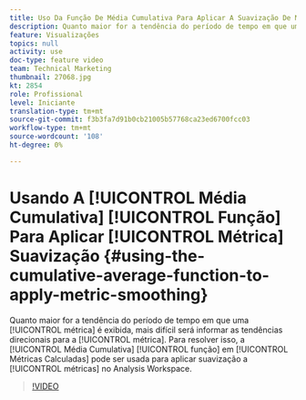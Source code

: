 ```yaml
---
title: Uso Da Função De Média Cumulativa Para Aplicar A Suavização De Métrica
description: Quanto maior for a tendência do período de tempo em que uma métrica será exibida, mais difícil será informar tendências direcionais para a métrica. Para resolver isso, a função Média cumulativa em Métricas calculadas pode ser usada para aplicar suavização a métricas no Analysis Workspace.
feature: Visualizações
topics: null
activity: use
doc-type: feature video
team: Technical Marketing
thumbnail: 27068.jpg
kt: 2854
role: Profissional
level: Iniciante
translation-type: tm+mt
source-git-commit: f3b3fa7d91b0cb21005b57768ca23ed6700fcc03
workflow-type: tm+mt
source-wordcount: '108'
ht-degree: 0%

---
```



# Usando A [!UICONTROL Média Cumulativa] [!UICONTROL Função] Para Aplicar [!UICONTROL Métrica] Suavização {#using-the-cumulative-average-function-to-apply-metric-smoothing}

Quanto maior for a tendência do período de tempo em que uma [!UICONTROL métrica] é exibida, mais difícil será informar as tendências direcionais para a [!UICONTROL métrica]. Para resolver isso, a [!UICONTROL Média Cumulativa] [!UICONTROL função] em [!UICONTROL Métricas Calculadas] pode ser usada para aplicar suavização a [!UICONTROL métricas] no Analysis Workspace.

>[!VIDEO](https://video.tv.adobe.com/v/27068/?quality=9)
